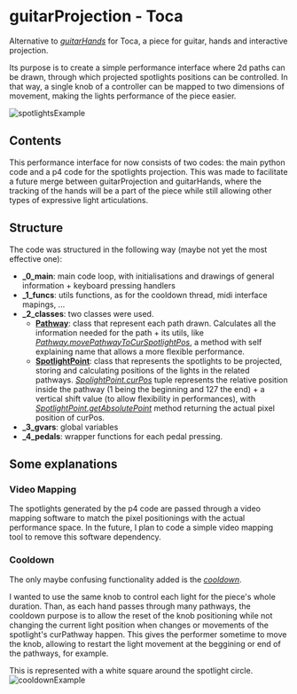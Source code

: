 # guitarProjection - Toca
Alternative to [_guitarHands_](https://github.com/cacaiocamp/guitarHands) for Toca, a piece for guitar, hands and interactive projection.

Its purpose is to create a simple performance interface where 2d paths can be drawn, through which projected spotlights positions can be controlled. In that way, a single knob of a controller can be mapped to two dimensions of movement, making the lights performance of the piece easier.

![spotlightsExample](examples/example1.gif)

## Contents
This performance interface for now consists of two codes: the main python code and a p4 code for the spotlights projection. This was made to facilitate a future merge between guitarProjection and guitarHands, where the tracking of the hands will be a part of the piece while still allowing other types of expressive light articulations.

## Structure
The code was structured in the following way (maybe not yet the most effective one):
* **_0_main**: main code loop, with initialisations and drawings of general information + keyboard pressing handlers
* **_1_funcs**: utils functions, as for the cooldown thread, midi interface mapings, ...
* **_2_classes**: two classes were used.
  * [**Pathway**](https://github.com/cacaiocamp/guitarProjection/blob/master/_2_classes.py#L6): class that represent each path drawn. Calculates all the information needed for the path + its utils, like [_Pathway.movePathwayToCurSpotlightPos_](https://github.com/cacaiocamp/guitarProjection/blob/master/_2_classes.py#L85), a method with self explaining name that allows a more flexible performance.
  * [**SpotlightPoint**](https://github.com/cacaiocamp/guitarProjection/blob/master/_2_classes.py#L102): class that represents the spotlights to be projected, storing and calculating positions of the lights in the related pathways. [_SpolightPoint.curPos_](https://github.com/cacaiocamp/guitarProjection/blob/master/_2_classes.py#L106) tuple represents the relative position inside the pathway (1 being the beginning and 127 the end) + a vertical shift value (to allow flexibility in performances), with [_SpotlightPoint.getAbsolutePoint_](https://github.com/cacaiocamp/guitarProjection/blob/master/_2_classes.py#L158) method returning the actual pixel position of curPos.
* **_3_gvars**: global variables
* **_4_pedals**: wrapper functions for each pedal pressing.

## Some explanations
### Video Mapping
The spotlights generated by the p4 code are passed through a video mapping software to match the pixel positionings with the actual performance space. In the future, I plan to code a simple video mapping tool to remove this software dependency.


### Cooldown
The only maybe confusing functionality added is the [_cooldown_](https://github.com/cacaiocamp/guitarProjection/blob/master/_1_funcs.py#L8). 

I wanted to use the same knob to control each light for the piece's whole duration. Than, as each hand passes through many pathways, the cooldown purpose is to allow the reset of the knob positioning while not changing the current light position when changes or movements of the spotlight's curPathway happen. This gives the performer sometime to move the knob, allowing to restart the light movement at the beggining or end of the pathways, for example. 

This is represented with a white square around the spotlight circle.
![cooldownExample](examples/example2.gif)

